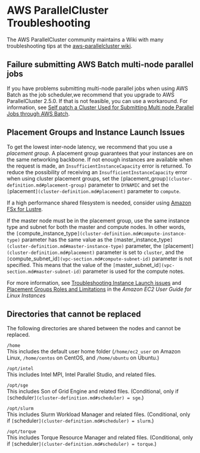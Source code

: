 # AWS ParallelCluster Troubleshooting<a name="troubleshooting"></a>

The AWS ParallelCluster community maintains a Wiki with many troubleshooting tips at the [aws\-parallelcluster wiki](https://github.com/aws/aws-parallelcluster/wiki/)\.

## Failure submitting AWS Batch multi\-node parallel jobs<a name="troubleshooting-aws-batch-mnp"></a>

If you have problems submitting multi\-node parallel jobs when using AWS Batch as the job scheduler,we recommend that you upgrade to AWS ParallelCluster 2\.5\.0\. If that is not feasible, you can use a workaround\. For information, see [Self patch a Cluster Used for Submitting Multi node Parallel Jobs through AWS Batch](https://github.com/aws/aws-parallelcluster/wiki/Self-patch-a-Cluster-Used-for-Submitting-Multi-node-Parallel-Jobs-through-AWS-Batch)\.

## Placement Groups and Instance Launch Issues<a name="placement-groups-and-instance-launch-issues"></a>

To get the lowest inter\-node latency, we recommend that you use a *placement group*\. A placement group guarantees that your instances are on the same networking backbone\. If not enough instances are available when the request is made, an `InsufficientInstanceCapacity` error is returned\. To reduce the possibility of receiving an `InsufficientInstanceCapacity` error when using cluster placement groups, set the `[`placement_group`](cluster-definition.md#placement-group)` parameter to `DYNAMIC` and set the `[`placement`](cluster-definition.md#placement)` parameter to `compute`\.

If a high performance shared filesystem is needed, consider using [Amazon FSx for Lustre](http://aws.amazon.com/fsx/lustre/)\.

If the master node must be in the placement group, use the same instance type and subnet for both the master and compute nodes\. In other words, the `[`compute_instance_type`](cluster-definition.md#compute-instance-type)` parameter has the same value as the `[`master_instance_type`](cluster-definition.md#master-instance-type)` parameter, the `[`placement`](cluster-definition.md#placement)` parameter is set to `cluster`, and the `[`compute_subnet_id`](vpc-section.md#compute-subnet-id)` parameter is not specified\. This means that the value of the `[`master_subnet_id`](vpc-section.md#master-subnet-id)` parameter is used for the compute notes\.

For more information, see [Troubleshooting Instance Launch issues](https://docs.aws.amazon.com/AWSEC2/latest/UserGuide/troubleshooting-launch.html) and [Placement Groups Roles and Limitations](https://docs.aws.amazon.com/AWSEC2/latest/UserGuide/placement-groups.html#concepts-placement-groups) in the *Amazon EC2 User Guide for Linux Instances*

## Directories that cannot be replaced<a name="directories-cannot-be-replaced"></a>

The following directories are shared between the nodes and cannot be replaced\.

`/home`  
This includes the default user home folder \(`/home/ec2_user` on Amazon Linux, `/home/centos` on CentOS, and `/home/ubuntu` on Ubuntu\.\)

`/opt/intel`  
This includes Intel MPI, Intel Parallel Studio, and related files\.

`/opt/sge`  
This includes Son of Grid Engine and related files\. \(Conditional, only if `[`scheduler`](cluster-definition.md#scheduler) = sge`\.\)

`/opt/slurm`  
This includes Slurm Workload Manager and related files\. \(Conditional, only if `[`scheduler`](cluster-definition.md#scheduler) = slurm`\.\)

`/opt/torque`  
This includes Torque Resource Manager and related files\. \(Conditional, only if `[`scheduler`](cluster-definition.md#scheduler) = torque`\.\)